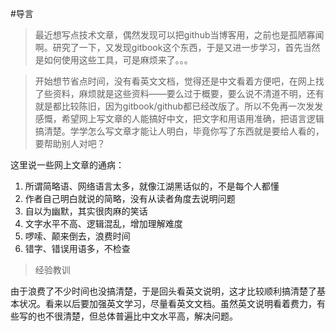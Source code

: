 #导言
>最近想写点技术文章，偶然发现可以把github当博客用，之前也是孤陋寡闻啊。研究了一下，又发现gitbook这个东西，于是又进一步学习，首先当然是如何使用这些工具，可是麻烦来了。。。

>开始想节省点时间，没有看英文文档，觉得还是中文看着方便吧，在网上找了些资料，麻烦就是这些资料——要么过于概要，要么说不清道不明，还有就是都比较陈旧，因为gitbook/github都已经改版了。所以不免再一次发发感慨，希望网上写文章的人能搞好中文，把文字和用语用准确，把语言逻辑搞清楚。学学怎么写文章才能让人明白，毕竟你写了东西就是要给人看的，要帮助别人对吧？

这里说一些网上文章的通病：
1. 所谓简略语、网络语言太多，就像江湖黑话似的，不是每个人都懂
2. 作者自己明白就说的简略，没有从读者角度去说明问题
3. 自以为幽默，其实很肉麻的笑话
4. 文字水平不高、逻辑混乱，增加理解难度
5. 啰嗦、颠来倒去，浪费时间
6. 错字、错误用语多，不检查

>经验教训

由于浪费了不少时间也没搞清楚，于是回头看英文说明，这才比较顺利搞清楚了基本状况。看来以后要加强英文学习，尽量看英文文档。虽然英文说明看着费力，有些写的也不很清楚，但总体普遍比中文水平高，解决问题。


